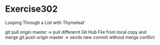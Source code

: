 # Exercise302
Looping Through a List with Thymeleaf

git pull origin master -> pull differernt Git Hub File from local copy and merge
git push origin master -> sends new commit without merge conflict
